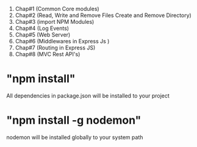 1. Chap#1  (Common Core modules)
2. Chap#2 (Read, Write and Remove Files Create and Remove Directory)
3. Chap#3 (import NPM Modules)
4. Chap#4 (Log Events)
5. Chap#5 (Web Server)
6. Chap#6 (Middlewares in Express Js )
7. Chap#7 (Routing in Express JS)
8. Chap#8 (MVC Rest API's)
# "npm install" 
All dependencies in package.json will be installed to your project
# "npm install -g nodemon"
nodemon will be installed globally to your system path